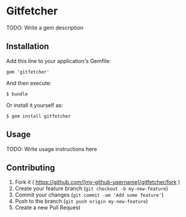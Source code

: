 # Gitfetcher

TODO: Write a gem description

## Installation

Add this line to your application's Gemfile:

    gem 'gitfetcher'

And then execute:

    $ bundle

Or install it yourself as:

    $ gem install gitfetcher

## Usage

TODO: Write usage instructions here

## Contributing

1. Fork it ( https://github.com/[my-github-username]/gitfetcher/fork )
2. Create your feature branch (`git checkout -b my-new-feature`)
3. Commit your changes (`git commit -am 'Add some feature'`)
4. Push to the branch (`git push origin my-new-feature`)
5. Create a new Pull Request
